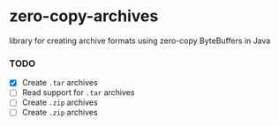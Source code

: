 # zero-copy-archives
library for creating archive formats using zero-copy ByteBuffers in Java
### TODO
 - [x] Create `.tar` archives
 - [ ] Read support for `.tar` archives
 - [ ] Create `.zip` archives
 - [ ] Create `.zip` archives
